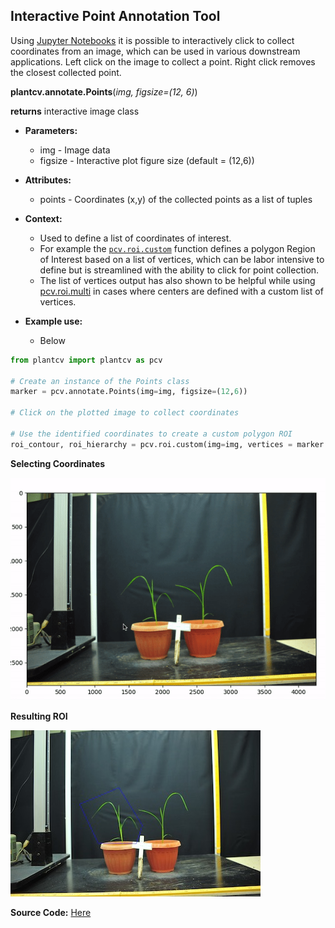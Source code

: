 ## Interactive Point Annotation Tool

Using [Jupyter Notebooks](jupyter.md) it is possible to interactively click to collect coordinates from an image, which can be used in various downstream applications. Left click on the image to collect a point. Right click removes the
closest collected point.

**plantcv.annotate.Points**(*img, figsize=(12, 6)*)

**returns** interactive image class

- **Parameters:**
    - img - Image data
    - figsize - Interactive plot figure size (default = (12,6))

- **Attributes:**
    - points - Coordinates (x,y) of the collected points as a list of tuples

- **Context:**
    - Used to define a list of coordinates of interest.
    - For example the [`pcv.roi.custom`](roi_custom.md) function defines a polygon Region of Interest based on a list of vertices, which can be labor intensive to define but is streamlined with the ability to click for point collection.
    - The list of vertices output has also shown to be helpful while using [pcv.roi.multi](roi_multi.md) in cases where centers are defined with a custom list of vertices.    
- **Example use:**
    - Below


```python
from plantcv import plantcv as pcv

# Create an instance of the Points class
marker = pcv.annotate.Points(img=img, figsize=(12,6))

# Click on the plotted image to collect coordinates

# Use the identified coordinates to create a custom polygon ROI
roi_contour, roi_hierarchy = pcv.roi.custom(img=img, vertices = marker.points)

```

**Selecting Coordinates**

![screen-gif](img/documentation_images/annotate_Points/custom_roi.gif)

**Resulting ROI**

![Screenshot](img/documentation_images/annotate_Points/custom_roi.jpg)


**Source Code:** [Here](https://github.com/danforthcenter/plantcv/blob/master/plantcv/plantcv/classes.py)
